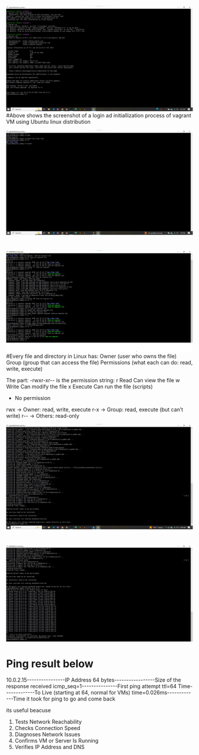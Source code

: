 ![image alt](https://github.com/Eyenndaeyo/My-Vagrant/blob/1dc6dddb40e49161ebe27eb0ee52d87d8fb47dfa/Screenshot%201.jpg)
#Above shows the screenshot of a login ad initiallization process of vagrant VM using Ubuntu linux distribution

![image alt](https://github.com/Eyenndaeyo/My-Vagrant/blob/1dc6dddb40e49161ebe27eb0ee52d87d8fb47dfa/Screenshot%202.jpg)
#

![image alt](https://github.com/Eyenndaeyo/My-Vagrant/blob/1dc6dddb40e49161ebe27eb0ee52d87d8fb47dfa/Screenshot%203.jpg)  
#Every file and directory in Linux has:
Owner (user who owns the file)
Group (group that can access the file)
Permissions (what each can do: read, write, execute)

The part: -rwxr-xr-- is the permission string:
r	Read	Can view the file
w	Write	Can modify the file
x	Execute	Can run the file (scripts)
-	No permission	

rwx → Owner: read, write, execute
r-x → Group: read, execute (but can’t write)
r-- → Others: read-only

![image alt](https://github.com/Eyenndaeyo/My-Vagrant/blob/1dc6dddb40e49161ebe27eb0ee52d87d8fb47dfa/Screenshot%204.jpg)
#

![image alt](https://github.com/Eyenndaeyo/My-Vagrant/blob/1dc6dddb40e49161ebe27eb0ee52d87d8fb47dfa/Screenshot%205.jpg)
# Ping result below
10.0.2.15----------------IP Address
64 bytes-----------------Size of the response received
icmp_seq=1---------------First ping attempt
ttl=64	Time-------------To Live (starting at 64, normal for VMs)
time=0.026ms-------------Time it took for ping to go and come back

its useful beacuse
1. Tests Network Reachability
2. Checks Connection Speed
3. Diagnoses Network Issues
4. Confirms VM or Server Is Running
5. Verifies IP Address and DNS







